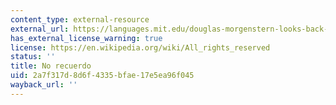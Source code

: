 ```yaml
---
content_type: external-resource
external_url: https://languages.mit.edu/douglas-morgenstern-looks-back-on-the-no-recuerdo-and-the-mitupv-exchange-projects/
has_external_license_warning: true
license: https://en.wikipedia.org/wiki/All_rights_reserved
status: ''
title: No recuerdo
uid: 2a7f317d-8d6f-4335-bfae-17e5ea96f045
wayback_url: ''
---
```

